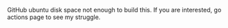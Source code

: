 GitHub ubuntu disk space not enough to build this.
If you are interested, go actions page to see my struggle.
